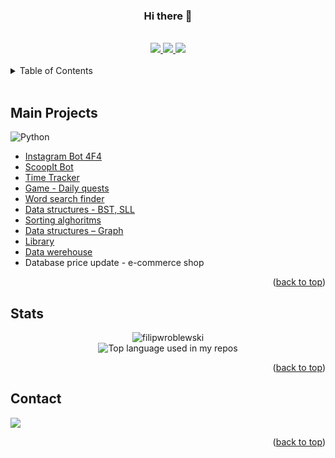 <div id="top"></div>

<div id="header" align="center">
  <h3>Hi there 👋</h3>
</div>

<br>

<div id="badges" align="center">
  <a href="https://twitter.com/wrobl_ewski">
    <img src="https://img.shields.io/twitter/follow/wrobl_ewski.svg?style=social">
  </a>
  <a href="https://github.com/filipwroblewski">
    <img src="https://img.shields.io/github/followers/filipwroblewski.svg?style=social">
  </a>
  <a href="https://www.youtube.com/channel/UC8y0uJpmXE1rLrn6gYq8cyQ">
    <img src="https://img.shields.io/badge/YouTube-link-red?&logo=YouTube">
  </a>
</div>

<br>

<!-- TABLE OF CONTENTS -->
<details>
  <summary>Table of Contents</summary>
  <ol>
    <li><a href="#main-projects">Main Projects</a></li>
    <li><a href="#stats">Stats</a></li>
    <li><a href="#contact">Contact</a></li>
  </ol>
</details>

<br>

## Main Projects

![Python](https://img.shields.io/badge/Open-Repositories-3b3b3b?&logo=GitHub)

<div id="main-projects">
  <ul>
    <li><a href="https://github.com/filipwroblewski/Instagram-bot-4F4" target="_blank">Instagram Bot 4F4</a></li>
    <li><a href="https://github.com/filipwroblewski/ScoopIt-bot" target="_blank">ScoopIt Bot</a></li>
    <li><a href="https://github.com/filipwroblewski/TimeTracker" target="_blank">Time Tracker</a></li>
    <li><a href="https://github.com/filipwroblewski/projects/tree/main/margonem%20daily%20quests" target="_blank">Game - Daily quests</a></li>
    <li><a href="https://github.com/filipwroblewski/word-search" target="_blank">Word search finder</a></li>
    <li><a href="https://github.com/filipwroblewski/wsb/blob/main/algorithms/bst%20and%20sll.cs" target="_blank">Data structures - BST, SLL</a></li>
    <li><a href="https://github.com/filipwroblewski/wsb/blob/main/algorithms/sorting%20algorithms.cs" target="_blank">Sorting alghoritms</a></li>
    <li><a href="https://github.com/filipwroblewski/wsb/blob/main/algorithms/Graphs.cs" target="_blank">Data structures – Graph</a></li>
    <li><a href="https://github.com/filipwroblewski/wsb/tree/main/object-oriented%20programming/biblioteka%20-%20consol" target="_blank">Library</a></li>
    <li><a href="https://github.com/filipwroblewski/data-werehouse-project-1" target="_blank">Data werehouse</a></li>
    <li><a https://github.com/filipwroblewski/database-price-update---e-commerce-shop" target="_blank">Database price update - e-commerce shop</a></li>
  </ul>

  <p align="right">(<a href="#top">back to top</a>)</p>
</div>
<!-- **Expert**
One is a known expert in this area. They can provide guidance, troubleshoot, and answer questions related to this area of expertise, and the field where the skill is used.

**Advanced**
One can perform the actions associated with this skill with no assistance. They are recognized within a team as "a person to ask" when difficult questions arise regarding this skill.

**Intermediate**
One is able to successfully complete tasks in this competency. Assistance from an expert occasionally may be required; hovever, they can usually perform the skill independently.

**Novice**
One has the level of experience gained in a classroom, and/or experimental scenarios, or as an intern. They may seek assistance when performing this skill.

**Basic**
One has a common knowledge, or an understanding of the basic techniques, or concepts associated with this skill. -->

<!-- STATS -->

## Stats

<div align="center">
  <img src="https://github-readme-stats.vercel.app/api?username=filipwroblewski&show_icons=true&theme=gotham" alt="filipwroblewski">
</div>

<div align="center">
  <img width="" src="https://github-readme-stats.vercel.app/api/top-langs/?username=filipwroblewski&layout=compact&show_title=1&card_width=400&theme=gotham" alt="Top language used in my repos" />
</div>

<p align="right">(<a href="#top">back to top</a>)</p>

<!-- CONTACT -->

## Contact

<a href="https://twitter.com/wrobl_ewski" ><img src="https://img.shields.io/twitter/follow/wrobl_ewski.svg?style=social"></a>

<p align="right">(<a href="#top">back to top</a>)</p>

